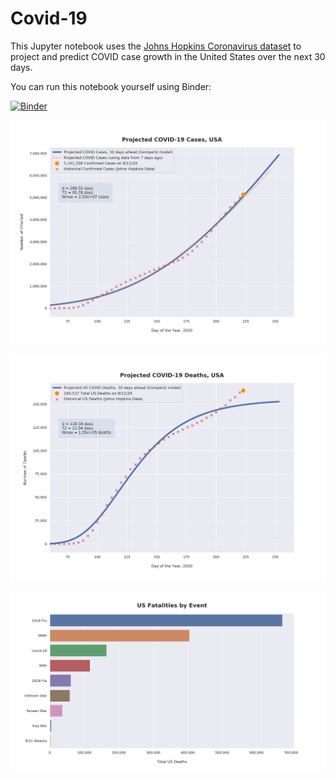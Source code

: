 # Covid-19

This Jupyter notebook uses the [Johns Hopkins Coronavirus dataset](https://github.com/CSSEGISandData/COVID-19/blob/master/README.md) to project and predict COVID case growth in the United States over the next 30 days.

You can run this notebook yourself using Binder:

[![Binder](https://mybinder.org/badge_logo.svg)](https://mybinder.org/v2/gh/bws428/covid-19/master?filepath=covid-projections.nbconvert.ipynb)

![Projected Cases plot](https://raw.githubusercontent.com/bws428/covid-19/master/charts/covid-8.11.20.png)

![Projected Deaths plot](https://raw.githubusercontent.com/bws428/covid-19/master/charts/covid-deaths-8.11.20.png)

![Casualties plot](https://raw.githubusercontent.com/bws428/covid-19/master/charts/casualties.png)

